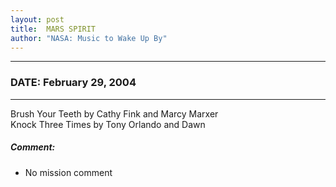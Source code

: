 ```yaml
---
layout: post
title:  MARS SPIRIT
author: "NASA: Music to Wake Up By"
---
```


----
### DATE: February 29, 2004
----
Brush Your Teeth by Cathy Fink and Marcy Marxer<br />Knock Three Times by Tony Orlando and Dawn

##### Comment:
* No mission comment
